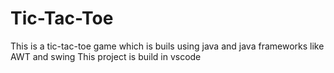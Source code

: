 # Tic-Tac-Toe
This is a tic-tac-toe game which is buils using java and java frameworks like AWT and swing
This project is build in vscode
